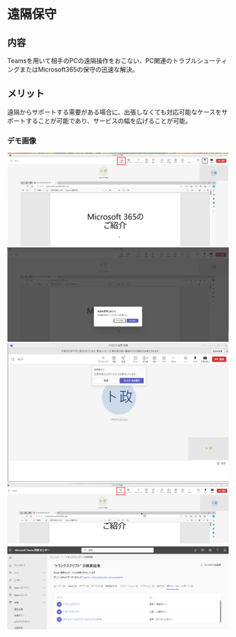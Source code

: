 # 遠隔保守

## 内容

Teamsを用いて相手のPCの遠隔操作をおこない、PC関連のトラブルシューティングまたはMicrosoft365の保守の迅速な解決。

## メリット

遠隔からサポートする需要がある場合に、出張しなくても対応可能なケースをサポートすることが可能であり、サービスの幅を広げることが可能。

### デモ画像

![Alt](../../7_Prj/716_M365/200_インフラサービス/10_Teams会議/Teams制御1.png)
![Alt](../../7_Prj/716_M365/200_インフラサービス/10_Teams会議/Teams制御2.png)
![Alt](../../7_Prj/716_M365/200_インフラサービス/10_Teams会議/Teams制御3.png)
![Alt](../../7_Prj/716_M365/200_インフラサービス/10_Teams会議/Teams制御4.png)
![Alt](../../7_Prj/716_M365/200_インフラサービス/10_Teams会議/Teams管理センター_トランクスクリプト1.png)

